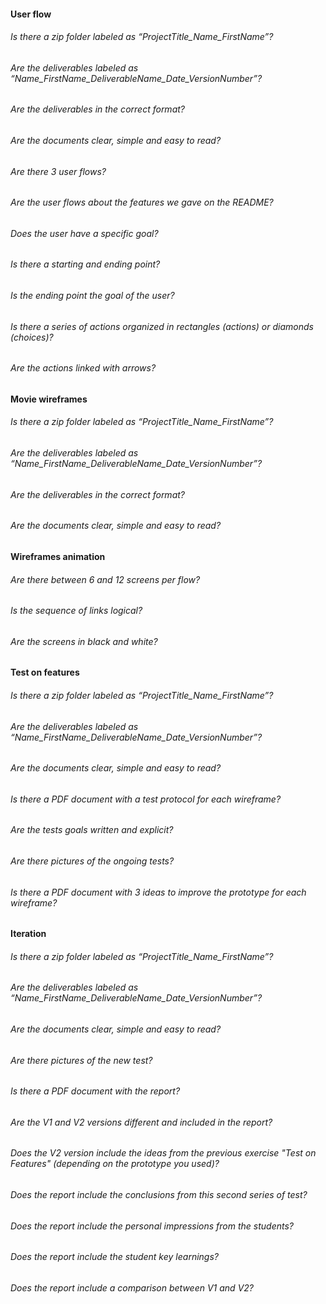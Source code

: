 #### User flow

###### Is there a zip folder labeled as “ProjectTitle_Name_FirstName”?

###### Are the deliverables labeled as “Name_FirstName_DeliverableName_Date_VersionNumber”?

###### Are the deliverables in the correct format?

###### Are the documents clear, simple and easy to read?

###### Are there 3 user flows?

###### Are the user flows about the features we gave on the README?

###### Does the user have a specific goal?

###### Is there a starting and ending point?

###### Is the ending point the goal of the user?

###### Is there a series of actions organized in rectangles (actions) or diamonds (choices)?

###### Are the actions linked with arrows?

#### Movie wireframes

###### Is there a zip folder labeled as “ProjectTitle_Name_FirstName”?

###### Are the deliverables labeled as “Name_FirstName_DeliverableName_Date_VersionNumber”?

###### Are the deliverables in the correct format?

###### Are the documents clear, simple and easy to read?

#### Wireframes animation

###### Are there between 6 and 12 screens per flow?

###### Is the sequence of links logical?

###### Are the screens in black and white?

#### Test on features

###### Is there a zip folder labeled as “ProjectTitle_Name_FirstName”?

###### Are the deliverables labeled as “Name_FirstName_DeliverableName_Date_VersionNumber”?

###### Are the documents clear, simple and easy to read?

###### Is there a PDF document with a test protocol for each wireframe?

###### Are the tests goals written and explicit?

###### Are there pictures of the ongoing tests?

###### Is there a PDF document with 3 ideas to improve the prototype for each wireframe?

#### Iteration

###### Is there a zip folder labeled as “ProjectTitle_Name_FirstName”?

###### Are the deliverables labeled as “Name_FirstName_DeliverableName_Date_VersionNumber”?

###### Are the documents clear, simple and easy to read?

###### Are there pictures of the new test?

###### Is there a PDF document with the report?

###### Are the V1 and V2 versions different and included in the report?

###### Does the V2 version include the ideas from the previous exercise "Test on Features" (depending on the prototype you used)?

###### Does the report include the conclusions from this second series of test?

###### Does the report include the personal impressions from the students?

###### Does the report include the student key learnings?

###### Does the report include a comparison between V1 and V2?
